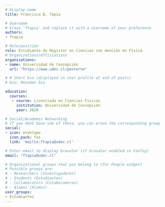 ```yaml
---
# Display name
title: Francisca B. Tapia

# Username
# Erase 'ftapia' and replace it with a username of your preference
authors:
- ftapia

# Role/position
role: Estudiante de Magíster en Ciencias con mención en Física
# Organizations/Affiliations
organizations:
- name: Universidad de Concepción
  url: "https://www.udec.cl/pexterno"

# # Short bio (displayed in user profile at end of posts)
# bio: Resumen bio

education:
  courses:
   - course: Licenciada en Ciencias Fisicas 
     institution: Universidad de Concepción
     year: 2020

# Social/Academic Networking
# If you dont have one of these, you can erase the corresponding group
social:
- icon: envelope
  icon_pack: fas
  link: 'mailto:ftapia@udec.cl'

# Enter email to display Gravatar (if Gravatar enabled in Config)
email: "ftapia@udec.cl"

# Organizational groups that you belong to (for People widget)
# Possible groups are:
# - Researchers (Investigadores)
# - Students (Estudiantes)
# - Collaborators (Colaboradores)
# - Alumni (Alumni)
user_groups:
- Estudiantes
---
```

